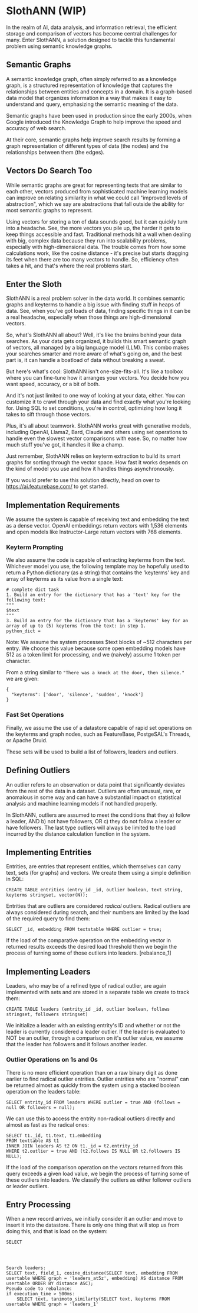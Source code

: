 # SlothANN (WIP)
In the realm of AI, data analysis, and information retrieval, the efficient storage and comparison of vectors has become  central challenges for many. Enter SlothANN, a solution designed to tackle this fundamental problem using semantic knowledge graphs.

## Semantic Graphs 
A semantic knowledge graph, often simply referred to as a knowledge graph, is a structured representation of knowledge that captures the relationships between entities and concepts in a domain. It is a graph-based data model that organizes information in a way that makes it easy to understand and query, emphasizing the semantic meaning of the data.

Semantic graphs have been used in production since the early 2000s, when Google introduced the Knowledge Graph to help improve the speed and accuracy of web search.

At their core, semantic graphs help improve search results by forming a graph representation of different types of data (the nodes) and the relationships between them (the edges).

## Vectors Do Search Too
While semantic graphs are great for representing texts that are similar to each other, vectors produced from sophisticated machine learning models can improve on relating similarity in what we could call "improved levels of abstraction", which we say are abstractions that fall outside the ability for most semantic graphs to represent. 

Using vectors for storing a ton of data sounds good, but it can quickly turn into a headache. See, the more vectors you pile up, the harder it gets to keep things accessible and fast. Traditional methods hit a wall when dealing with big, complex data because they run into scalability problems, especially with high-dimensional data. The trouble comes from how some calculations work, like the cosine distance - it's precise but starts dragging its feet when there are too many vectors to handle. So, efficiency often takes a hit, and that's where the real problems start.

## Enter the Sloth
SlothANN is a real problem solver in the data world. It combines semantic graphs and keyterms to handle a big issue with finding stuff in heaps of data. See, when you've got loads of data, finding specific things in it can be a real headache, especially when those things are high-dimensional vectors.

So, what's SlothANN all about? Well, it's like the brains behind your data searches. As your data gets organized, it builds this smart semantic graph of vectors, all managed by a big language model (LLM). This combo makes your searches smarter and more aware of what's going on, and the best part is, it can handle a boatload of data without breaking a sweat.

But here's what's cool: SlothANN isn't one-size-fits-all. It's like a toolbox where you can fine-tune how it arranges your vectors. You decide how you want speed, accuracy, or a bit of both.

And it's not just limited to one way of looking at your data, either. You can customize it to crawl through your data and find exactly what you're looking for. Using SQL to set conditions, you're in control, optimizing how long it takes to sift through those vectors.

Plus, it's all about teamwork. SlothANN works great with generative models, including OpenAI, Llama2, Bard, Claude and others using set operations to handle even the slowest vector comparisons with ease. So, no matter how much stuff you've got, it handles it like a champ.

Just remember, SlothANN relies on keyterm extraction to build its smart graphs for sorting through the vector space. How fast it works depends on the kind of model you use and how it handles things asynchronously.

If you would prefer to use this solution directly, head on over to https://ai.featurebase.com/ to get started.

## Implementation Requirements
We assume the system is capable of receiving text and embedding the text as a dense vector. OpenAI embeddings return vectors with 1,536 elements and open models like Instructor-Large return vectors with 768 elements.

### Keyterm Prompting
We also assume the code is capable of extracting keyterms from the text. Whichever model you use, the following template may be hopefully used to return a Python dictionary (as a string) that contains the 'keyterms' key and array of keyterms as its value from a single text:

```
# complete dict task
1. Build an entry for the dictionary that has a 'text' key for the following text:
"""
$text
"""
3. Build an entry for the dictionary that has a 'keyterms' key for an array of up to (5) keyterms from the text: in step 1.
python_dict =
```

Note: We assume the system processes $text blocks of ~512 characters per entry. We choose this value because some open embedding models have 512 as a token limit for processing, and we (naively) assume 1 token per character.

From a string similar to `"There was a knock at the door, then silence."` we are given:

```
{
  "keyterms": ['door', 'silence', 'sudden', 'knock']
}
```

### Fast Set Operations
Finally, we assume the use of a datastore capable of rapid set operations on the keyterms and graph nodes, such as FeatureBase, PostgeSAL's Threads, or Apache Druid.

These sets will be used to build a list of followers, leaders and outliers.

## Defining Outliers
An outlier refers to an observation or data point that significantly deviates from the rest of the data in a dataset. Outliers are often unusual, rare, or anomalous in some way and can have a substantial impact on statistical analysis and machine learning models if not handled properly.

In SlothANN, outliers are assumed to meet the conditions that they a) follow a leader, AND b) not have followers, OR c) they do not follow a leader or have followers. The last type outliers will always be limited to the load incurred by the distance calculation function in the system.

## Implementing Entrities
Entrities, are entries that represent entities, which themselves can carry text, sets (for graphs) and vectors. We create them using a simple definition in SQL:

```
CREATE TABLE entrities (entry_id _id, outlier boolean, text string, keyterms stringset, vector(N));
```

Entrities that are outliers are considered *radical* outliers. Radical outliers are always considered during search, and their numbers are limited by the load of the required query to find them:

```
SELECT _id, embedding FROM textstable WHERE outlier = true;
```

If the load of the comparative operation on the embedding vector in returned results exceeds the desired load threshold  then we begin the process of turning some of those outliers into leaders. [rebalance_1]

## Implementing Leaders 
Leaders, who may be of a refined type of radical outlier, are again implemented with sets and are stored in a separate table we create to track them:

```
CREATE TABLE leaders (entrity_id _id, outlier boolean, follows stringset, followers stringset)
```

We initialize a leader with an existing entrity's ID and whether or not the leader is currently considered a leader outlier. If the leader is evaluated to NOT be an outlier, through a comparison on it's outlier value, we assume that the leader has followers and it follows another leader.

### Outlier Operations on 1s and 0s
There is no more efficient operation than on a raw binary digit as done earlier to find radical outlier entrities. Outlier entrities who are "normal" can be returned almost as quickly from the system using a stacked boolean operation on the leaders table:

```
SELECT entrity_id FROM leaders WHERE outlier = true AND (follows = null OR followers = null);
```

We can use this to access the entrity non-radical outliers directly and almost as fast as the radical ones:

```
SELECT t1._id, t1.text, t1.embedding
FROM texttable AS t1
INNER JOIN leaders AS t2 ON t1._id = t2.entrity_id
WHERE t2.outlier = true AND (t2.follows IS NULL OR t2.followers IS NULL);
```

If the load of the comparison operation on the vectors returned from this query exceeds a given load value, we begin the process of turning some of these outliers into leaders. We classify the outliers as either follower outliers or leader outliers.

## Entry Processing
When a new record arrives, we initially consider it an outlier and move to insert it into the datastore. There is only one thing that will stop us from doing this, and that is load on the system:

```
SELECT 




Search leaders:
SELECT text, field_1, cosine_distance(SELECT text, embedding FROM usertable WHERE graph = 'leaders_at5z', embedding) AS distance FROM usertable ORDER BY distance ASC);
Pseudo code to rebalance:
if execution_time > 500ms:
    SELECT text, tanimoto_similarty(SELECT text, keyterms FROM usertable WHERE graph = 'leaders_1'
